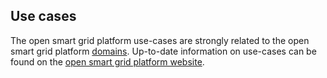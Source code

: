 ## Use cases
The open smart grid platform use-cases are strongly related to the open smart grid platform [domains](../Domains/README.md).
Up-to-date information on use-cases can be found on the [open smart grid platform website](http://www.opensmartgridplatform.org).

